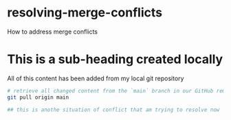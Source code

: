 # resolving-merge-conflicts
How to address merge conflicts 

# This is a sub-heading created locally
 All of this content has been added from my local
 git repository

  ```bash
  # retrieve all changed content from the `main` branch in our GitHub remote
  git pull origin main
  ```
  ``````bash 
  ## this is anothe situation of conflict that am trying to resolve now
  ``````